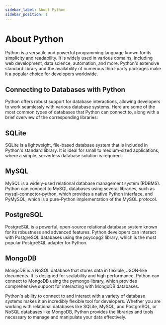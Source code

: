 ```yaml
---
sidebar_label: About Python
sidebar_position: 1
---
```


# About Python
Python is a versatile and powerful programming language known for its simplicity and readability. It is widely used in various domains, including web development, data science, automation, and more. Python's extensive standard library and the availability of numerous third-party packages make it a popular choice for developers worldwide.

## Connecting to Databases with Python
Python offers robust support for database interactions, allowing developers to work seamlessly with various database systems. Here are some of the most common types of databases that Python can connect to, along with a brief overview of the corresponding libraries:

## SQLite
SQLite is a lightweight, file-based database system that is included in Python's standard library. It is ideal for small to medium-sized applications, where a simple, serverless database solution is required.

## MySQL
MySQL is a widely-used relational database management system (RDBMS). Python can connect to MySQL databases using several libraries, such as mysql-connector-python, which provides a native Python interface, and PyMySQL, which is a pure-Python implementation of the MySQL protocol.

## PostgreSQL
PostgreSQL is a powerful, open-source relational database system known for its robustness and advanced features. Python developers can interact with PostgreSQL databases using the psycopg2 library, which is the most popular PostgreSQL adapter for Python.

## MongoDB
MongoDB is a NoSQL database that stores data in flexible, JSON-like documents. It is designed for scalability and high performance. Python can connect to MongoDB using the pymongo library, which provides comprehensive support for interacting with MongoDB databases.


Python's ability to connect to and interact with a variety of database systems makes it an incredibly flexible tool for developers. Whether you are working with relational databases like SQLite, MySQL, and PostgreSQL, or NoSQL databases like MongoDB, Python provides the libraries and tools necessary to manage and manipulate your data effectively.